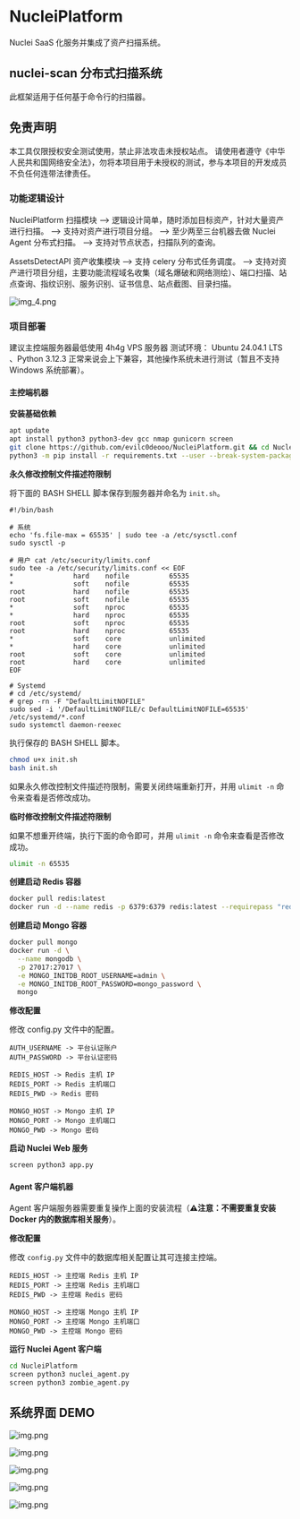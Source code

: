 # NucleiPlatform

Nuclei SaaS 化服务并集成了资产扫描系统。

## nuclei-scan 分布式扫描系统

此框架适用于任何基于命令行的扫描器。

## 免责声明

本工具仅限授权安全测试使用，禁止非法攻击未授权站点。
请使用者遵守《中华人民共和国网络安全法》，勿将本项目用于未授权的测试，参与本项目的开发成员不负任何连带法律责任。

### 功能逻辑设计

NucleiPlatform 扫描模块
—> 逻辑设计简单，随时添加目标资产，针对大量资产进行扫描。
—> 支持对资产进行项目分组。
—> 至少两至三台机器去做 Nuclei Agent 分布式扫描。
—> 支持对节点状态，扫描队列的查询。

AssetsDetectAPI 资产收集模块
—> 支持 celery 分布式任务调度。
—> 支持对资产进行项目分组，主要功能流程域名收集（域名爆破和网络测绘）、端口扫描、站点查询、指纹识别、服务识别、证书信息、站点截图、目录扫描。

![img_4.png](images/img_4.png)

### 项目部署

建议主控端服务器最低使用 4h4g VPS 服务器
测试环境： Ubuntu 24.04.1 LTS 、Python 3.12.3
正常来说会上下兼容，其他操作系统未进行测试（暂且不支持 Windows 系统部署）。

#### 主控端机器

__安装基础依赖__

```bash
apt update 
apt install python3 python3-dev gcc nmap gunicorn screen
git clone https://github.com/evilc0deooo/NucleiPlatform.git && cd NucleiPlatform
python3 -m pip install -r requirements.txt --user --break-system-packages
```

__永久修改控制文件描述符限制__

将下面的 BASH SHELL 脚本保存到服务器并命名为 `init.sh`。

```shell
#!/bin/bash

# 系统
echo 'fs.file-max = 65535' | sudo tee -a /etc/sysctl.conf
sudo sysctl -p

# 用户 cat /etc/security/limits.conf
sudo tee -a /etc/security/limits.conf << EOF
*               hard    nofile          65535
*               soft    nofile          65535
root            hard    nofile          65535
root            soft    nofile          65535
*               soft    nproc           65535
*               hard    nproc           65535
root            soft    nproc           65535
root            hard    nproc           65535
*               soft    core            unlimited
*               hard    core            unlimited
root            soft    core            unlimited
root            hard    core            unlimited
EOF

# Systemd  
# cd /etc/systemd/
# grep -rn -F "DefaultLimitNOFILE"
sudo sed -i '/DefaultLimitNOFILE/c DefaultLimitNOFILE=65535' /etc/systemd/*.conf
sudo systemctl daemon-reexec
```

执行保存的 BASH SHELL 脚本。
```bash
chmod u+x init.sh
bash init.sh
```

如果永久修改控制文件描述符限制，需要关闭终端重新打开，并用 `ulimit -n` 命令来查看是否修改成功。

__临时修改控制文件描述符限制__

如果不想重开终端，执行下面的命令即可，并用 `ulimit -n` 命令来查看是否修改成功。

```bash
ulimit -n 65535
```

__创建启动 Redis 容器__

```bash
docker pull redis:latest
docker run -d --name redis -p 6379:6379 redis:latest --requirepass "redis_password"
```

__创建启动 Mongo 容器__

```bash
docker pull mongo
docker run -d \
  --name mongodb \
  -p 27017:27017 \
  -e MONGO_INITDB_ROOT_USERNAME=admin \
  -e MONGO_INITDB_ROOT_PASSWORD=mongo_password \
  mongo
```

__修改配置__

修改 config.py 文件中的配置。

```
AUTH_USERNAME -> 平台认证账户
AUTH_PASSWORD -> 平台认证密码

REDIS_HOST -> Redis 主机 IP
REDIS_PORT -> Redis 主机端口
REDIS_PWD -> Redis 密码

MONGO_HOST -> Mongo 主机 IP
MONGO_PORT -> Mongo 主机端口
MONGO_PWD -> Mongo 密码
```

__启动 Nuclei Web 服务__

```bash
screen python3 app.py
```

#### Agent 客户端机器

Agent 客户端服务器需要重复操作上面的安装流程（**⚠️注意：不需要重复安装 Docker 内的数据库相关服务**）。

__修改配置__

修改 `config.py` 文件中的数据库相关配置让其可连接主控端。

```
REDIS_HOST -> 主控端 Redis 主机 IP
REDIS_PORT -> 主控端 Redis 主机端口
REDIS_PWD -> 主控端 Redis 密码

MONGO_HOST -> 主控端 Mongo 主机 IP
MONGO_PORT -> 主控端 Mongo 主机端口
MONGO_PWD -> 主控端 Mongo 密码
```

__运行 Nuclei Agent 客户端__

```bash
cd NucleiPlatform
screen python3 nuclei_agent.py
screen python3 zombie_agent.py
```

## 系统界面 DEMO

![img.png](images/img.png)

![img.png](images/img_3.png)

![img.png](images/img2.png)

![img.png](images/img_1.png)

![img.png](images/img_2.png)

